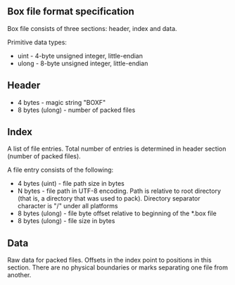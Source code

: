 Box file format specification
-----------------------------
Box file consists of three sections: header, index and data. 

Primitive data types:
* uint - 4-byte unsigned integer, little-endian
* ulong - 8-byte unsigned integer, little-endian

Header
------
* 4 bytes - magic string "BOXF"
* 8 bytes (ulong) - number of packed files

Index
-----
A list of file entries. Total number of entries is determined in header section (number of packed files).

A file entry consists of the following:
* 4 bytes (uint) - file path size in bytes
* N bytes - file path in UTF-8 encoding. Path is relative to root directory (that is, a directory that was used to pack). Directory separator character is "/" under all platforms
* 8 bytes (ulong) - file byte offset relative to beginning of the *.box file
* 8 bytes (ulong) - file size in bytes

Data
----
Raw data for packed files. Offsets in the index point to positions in this section. There are no physical boundaries or marks separating one file from another.

